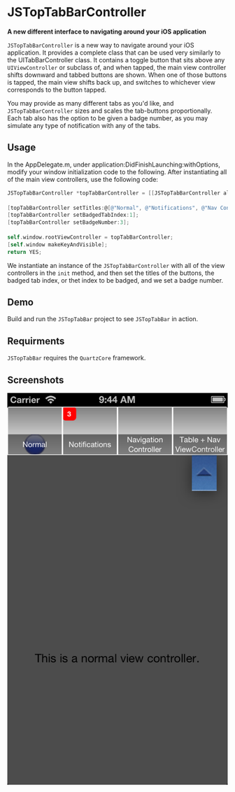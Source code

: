 JSTopTabBarController
=========

**A new different interface to navigating around your iOS application**

`JSTopTabBarController` is a new way to navigate around your iOS application. It provides a complete class that can be used very similarly to the UITabBarController class. It contains a toggle button that sits above any `UIViewController` or subclass of, and when tapped, the main view controller shifts downward and tabbed buttons are shown. When one of those buttons is tapped, the main view shifts back up, and switches to whichever view corresponds to the button tapped.

You may provide as many different tabs as you'd like, and  `JSTopTabBarController` sizes and scales the tab-buttons proportionally. Each tab also has the option to be given a badge number, as you may simulate any type of notification with any of the tabs. 

## Usage

In the AppDelegate.m, under application:DidFinishLaunching:withOptions, modify your window initialization code to the following.
After instantiating all of the main view controllers, use the following code:
``` objective-c
JSTopTabBarController *topTabBarController = [[JSTopTabBarController alloc]initWithViewControllers:@[viewController1, viewController2, navController1, viewController3]];

[topTabBarController setTitles:@[@"Normal", @"Notifications", @"Nav Controller", @"Regular ViewController"]];
[topTabBarController setBadgedTabIndex:1];
[topTabBarController setBadgeNumber:3];

self.window.rootViewController = topTabBarController;
[self.window makeKeyAndVisible];
return YES;
```
We instantiate an instance of the `JSTopTabBarController` with all of the view controllers in the `init` method, and then set the titles of the buttons, the badged tab index, or thet index to be badged, and we set a badge number.

## Demo

Build and run the `JSTopTabBar` project to see `JSTopTabBar` in action.

## Requirments

`JSTopTabBar` requires the `QuartzCore` framework.

## Screenshots

![screenshot1](/screenshot1.png)

